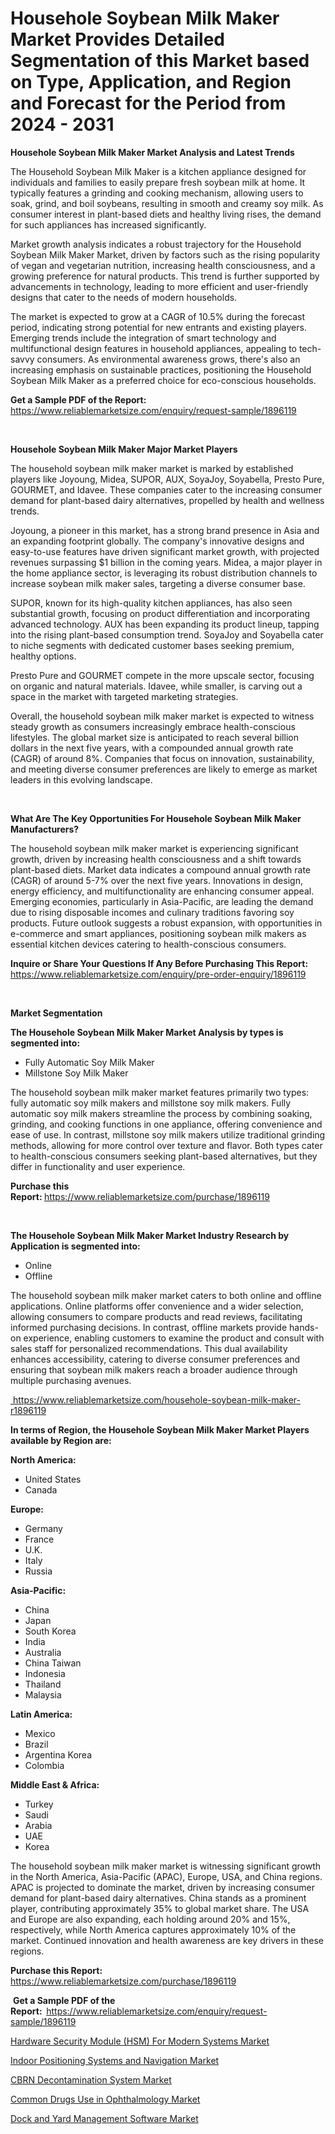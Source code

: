 <p><h1>Househole Soybean Milk Maker Market Provides Detailed Segmentation of this Market based on Type, Application, and Region and Forecast for the Period from 2024 - 2031</h1></p><p><strong>Househole Soybean Milk Maker Market Analysis and Latest Trends</strong></p>
<p><p>The Household Soybean Milk Maker is a kitchen appliance designed for individuals and families to easily prepare fresh soybean milk at home. It typically features a grinding and cooking mechanism, allowing users to soak, grind, and boil soybeans, resulting in smooth and creamy soy milk. As consumer interest in plant-based diets and healthy living rises, the demand for such appliances has increased significantly.</p><p>Market growth analysis indicates a robust trajectory for the Household Soybean Milk Maker Market, driven by factors such as the rising popularity of vegan and vegetarian nutrition, increasing health consciousness, and a growing preference for natural products. This trend is further supported by advancements in technology, leading to more efficient and user-friendly designs that cater to the needs of modern households.</p><p>The market is expected to grow at a CAGR of 10.5% during the forecast period, indicating strong potential for new entrants and existing players. Emerging trends include the integration of smart technology and multifunctional design features in household appliances, appealing to tech-savvy consumers. As environmental awareness grows, there's also an increasing emphasis on sustainable practices, positioning the Household Soybean Milk Maker as a preferred choice for eco-conscious households.</p></p>
<p><strong>Get a Sample PDF of the Report:&nbsp;</strong> <a href="https://www.reliablemarketsize.com/enquiry/request-sample/1896119?utm_campaign=1564&utm_medium=2&utm_source=Github&utm_content=ia&utm_term=24102024&utm_id=househole-soybean-milk-maker">https://www.reliablemarketsize.com/enquiry/request-sample/1896119</a></p>
<p>&nbsp;</p>
<p><strong>Househole Soybean Milk Maker Major Market Players</strong></p>
<p><p>The household soybean milk maker market is marked by established players like Joyoung, Midea, SUPOR, AUX, SoyaJoy, Soyabella, Presto Pure, GOURMET, and Idavee. These companies cater to the increasing consumer demand for plant-based dairy alternatives, propelled by health and wellness trends.</p><p>Joyoung, a pioneer in this market, has a strong brand presence in Asia and an expanding footprint globally. The company's innovative designs and easy-to-use features have driven significant market growth, with projected revenues surpassing $1 billion in the coming years. Midea, a major player in the home appliance sector, is leveraging its robust distribution channels to increase soybean milk maker sales, targeting a diverse consumer base.</p><p>SUPOR, known for its high-quality kitchen appliances, has also seen substantial growth, focusing on product differentiation and incorporating advanced technology. AUX has been expanding its product lineup, tapping into the rising plant-based consumption trend. SoyaJoy and Soyabella cater to niche segments with dedicated customer bases seeking premium, healthy options.</p><p>Presto Pure and GOURMET compete in the more upscale sector, focusing on organic and natural materials. Idavee, while smaller, is carving out a space in the market with targeted marketing strategies.</p><p>Overall, the household soybean milk maker market is expected to witness steady growth as consumers increasingly embrace health-conscious lifestyles. The global market size is anticipated to reach several billion dollars in the next five years, with a compounded annual growth rate (CAGR) of around 8%. Companies that focus on innovation, sustainability, and meeting diverse consumer preferences are likely to emerge as market leaders in this evolving landscape.</p></p>
<p>&nbsp;</p>
<p><strong>What Are The Key Opportunities For Househole Soybean Milk Maker Manufacturers?</strong></p>
<p><p>The household soybean milk maker market is experiencing significant growth, driven by increasing health consciousness and a shift towards plant-based diets. Market data indicates a compound annual growth rate (CAGR) of around 5-7% over the next five years. Innovations in design, energy efficiency, and multifunctionality are enhancing consumer appeal. Emerging economies, particularly in Asia-Pacific, are leading the demand due to rising disposable incomes and culinary traditions favoring soy products. Future outlook suggests a robust expansion, with opportunities in e-commerce and smart appliances, positioning soybean milk makers as essential kitchen devices catering to health-conscious consumers.</p></p>
<p><strong>Inquire or Share Your Questions If Any Before Purchasing This Report:</strong> <a href="https://www.reliablemarketsize.com/enquiry/pre-order-enquiry/1896119?utm_campaign=1564&utm_medium=2&utm_source=Github&utm_content=ia&utm_term=24102024&utm_id=househole-soybean-milk-maker">https://www.reliablemarketsize.com/enquiry/pre-order-enquiry/1896119</a></p>
<p>&nbsp;</p>
<p><strong>Market Segmentation</strong></p>
<p><strong>The Househole Soybean Milk Maker Market Analysis by types is segmented into:</strong></p>
<p><ul><li>Fully Automatic Soy Milk Maker</li><li>Millstone Soy Milk Maker</li></ul></p>
<p><p>The household soybean milk maker market features primarily two types: fully automatic soy milk makers and millstone soy milk makers. Fully automatic soy milk makers streamline the process by combining soaking, grinding, and cooking functions in one appliance, offering convenience and ease of use. In contrast, millstone soy milk makers utilize traditional grinding methods, allowing for more control over texture and flavor. Both types cater to health-conscious consumers seeking plant-based alternatives, but they differ in functionality and user experience.</p></p>
<p><strong>Purchase this Report:&nbsp;</strong><a href="https://www.reliablemarketsize.com/purchase/1896119?utm_campaign=1564&utm_medium=2&utm_source=Github&utm_content=ia&utm_term=24102024&utm_id=househole-soybean-milk-maker">https://www.reliablemarketsize.com/purchase/1896119</a></p>
<p>&nbsp;</p>
<p><strong>The Househole Soybean Milk Maker Market Industry Research by Application is segmented into:</strong></p>
<p><ul><li>Online</li><li>Offline</li></ul></p>
<p><p>The household soybean milk maker market caters to both online and offline applications. Online platforms offer convenience and a wider selection, allowing consumers to compare products and read reviews, facilitating informed purchasing decisions. In contrast, offline markets provide hands-on experience, enabling customers to examine the product and consult with sales staff for personalized recommendations. This dual availability enhances accessibility, catering to diverse consumer preferences and ensuring that soybean milk makers reach a broader audience through multiple purchasing avenues.</p></p>
<p><a href="https://www.reliablemarketsize.com/househole-soybean-milk-maker-r1896119?utm_campaign=1564&utm_medium=2&utm_source=Github&utm_content=ia&utm_term=24102024&utm_id=househole-soybean-milk-maker">&nbsp;https://www.reliablemarketsize.com/househole-soybean-milk-maker-r1896119</a></p>
<p><strong>In terms of Region, the Househole Soybean Milk Maker Market Players available by Region are:</strong></p>
<p>
    <p> <strong> North America: </strong>
        <ul>
            <li>United States</li>
            <li>Canada</li>
        </ul>
        </p> 
    <p> <strong> Europe: </strong>
        <ul>
            <li>Germany</li>
            <li>France</li>
            <li>U.K.</li>
            <li>Italy</li>
            <li>Russia</li>
        </ul>
        </p> 
    <p> <strong> Asia-Pacific: </strong>
        <ul>
            <li>China</li>
            <li>Japan</li>
            <li>South Korea</li>
            <li>India</li>
            <li>Australia</li>
            <li>China Taiwan</li>
            <li>Indonesia</li>
            <li>Thailand</li>
            <li>Malaysia</li>
        </ul>
        </p> 
    <p> <strong> Latin America: </strong>
        <ul>
            <li>Mexico</li>
            <li>Brazil</li>
            <li>Argentina Korea</li>
            <li>Colombia</li>
        </ul>
        </p> 
    <p> <strong> Middle East & Africa: </strong>
        <ul>
            <li>Turkey</li>
            <li>Saudi</li>
            <li>Arabia</li>
            <li>UAE</li>
            <li>Korea</li>
        </ul>
    </p>
    </p>
<p><p>The household soybean milk maker market is witnessing significant growth in the North America, Asia-Pacific (APAC), Europe, USA, and China regions. APAC is projected to dominate the market, driven by increasing consumer demand for plant-based dairy alternatives. China stands as a prominent player, contributing approximately 35% to global market share. The USA and Europe are also expanding, each holding around 20% and 15%, respectively, while North America captures approximately 10% of the market. Continued innovation and health awareness are key drivers in these regions.</p></p>
<p><strong>Purchase this Report: </strong><a href="https://www.reliablemarketsize.com/purchase/1896119?utm_campaign=1564&utm_medium=2&utm_source=Github&utm_content=ia&utm_term=24102024&utm_id=househole-soybean-milk-maker">https://www.reliablemarketsize.com/purchase/1896119</a></p>
<p>&nbsp;<strong>Get a Sample PDF of the Report:&nbsp;&nbsp;</strong><a href="https://www.reliablemarketsize.com/enquiry/request-sample/1896119?utm_campaign=1564&utm_medium=2&utm_source=Github&utm_content=ia&utm_term=24102024&utm_id=househole-soybean-milk-maker">https://www.reliablemarketsize.com/enquiry/request-sample/1896119</a></p>
<p><strong></strong></p>
<p><p><a href="https://www.linkedin.com/pulse/digital-transformation-hardware-security-module-hsm-modern-jsswe?utm_campaign=1564&utm_medium=2&utm_source=Github&utm_content=ia&utm_term=24102024&utm_id=househole-soybean-milk-maker">Hardware Security Module (HSM) For Modern Systems Market</a></p><p><a href="https://www.linkedin.com/pulse/indoor-positioning-systems-navigation-market-maturity-9nu4e?utm_campaign=1564&utm_medium=2&utm_source=Github&utm_content=ia&utm_term=24102024&utm_id=househole-soybean-milk-maker">Indoor Positioning Systems and Navigation Market</a></p><p><a href="https://www.linkedin.com/pulse/global-cbrn-decontamination-system-market-product-types-applications-thfle?utm_campaign=1564&utm_medium=2&utm_source=Github&utm_content=ia&utm_term=24102024&utm_id=househole-soybean-milk-maker">CBRN Decontamination System Market</a></p><p><a href="https://www.linkedin.com/pulse/common-drugs-use-ophthalmology-market-outlook-current-assessment-6yipe?utm_campaign=1564&utm_medium=2&utm_source=Github&utm_content=ia&utm_term=24102024&utm_id=househole-soybean-milk-maker">Common Drugs Use in Ophthalmology Market</a></p><p><a href="https://www.linkedin.com/pulse/global-dock-yard-management-software-market-trends-analysis-3hmfe?utm_campaign=1564&utm_medium=2&utm_source=Github&utm_content=ia&utm_term=24102024&utm_id=househole-soybean-milk-maker">Dock and Yard Management Software Market</a></p></p>